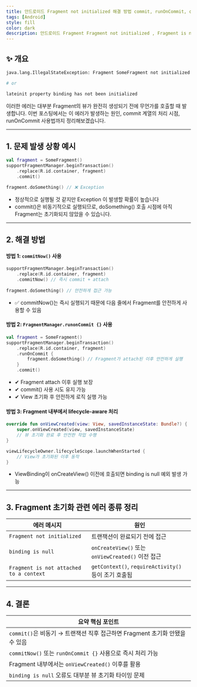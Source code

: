```yaml
---
title: 안드로이드 Fragment not initialized 해결 방법 commit, runOnCommit, commitNow 
tags: [Android]
style: fill
color: dark
description: 안드로이드 Fragment Fragment not initialized , Fragment is not attached to a context , binding is null 해결 방법 관한 포스팅
---
```


## ✨ 개요

```bash
java.lang.IllegalStateException: Fragment SomeFragment not initialized

# or

lateinit property binding has not been initialized
```

이러한 에러는 대부분 Fragment의 뷰가 완전히 생성되기 전에 무언가를 호출할 때 발생합니다.
이번 포스팅에서는 이 에러가 발생하는 원인, commit 계열의 처리 시점, runOnCommit 사용법까지 정리해보겠습니다.

---

## 1. 문제 발생 상황 예시

```kotlin
val fragment = SomeFragment()
supportFragmentManager.beginTransaction()
    .replace(R.id.container, fragment)
    .commit()

fragment.doSomething() // ❌ Exception
```
- 정상적으로 실행될 것 같지만 Exception 이 발생할 확률이 높습니다
- commit()은 비동기적으로 실행되므로, doSomething() 호출 시점에 아직 Fragment는 초기화되지 않았을 수 있습니다.

---

## 2. 해결 방법

#### 방법 1: `commitNow()` 사용

```kotlin
supportFragmentManager.beginTransaction()
    .replace(R.id.container, fragment)
    .commitNow() // 즉시 commit + attach
    
fragment.doSomething() // 안전하게 접근 가능
``` 
- ✅ commitNow()는 즉시 실행되기 때문에 다음 줄에서 Fragment를 안전하게 사용할 수 있음


#### 방법 2: `FragmentManager.runonCommit {}` 사용

```kotlin
val fragment = SomeFragment()
supportFragmentManager.beginTransaction()
    .replace(R.id.container, fragment)
    .runOnCommit {
        fragment.doSomething() // Fragment가 attach된 이후 안전하게 실행
    }
    .commit()
``` 
- ✔ Fragment attach 이후 실행 보장
- ✔ commit() 사용 시도 유지 가능
- ✔ View 초기화 후 안전하게 로직 실행 가능



#### 방법 3: Fragment 내부에서 lifecycle-aware 처리

```kotlin
override fun onViewCreated(view: View, savedInstanceState: Bundle?) {
    super.onViewCreated(view, savedInstanceState)
    // 뷰 초기화 완료 후 안전한 작업 수행
}

viewLifecycleOwner.lifecycleScope.launchWhenStarted {
    // View가 초기화된 이후 동작
}
``` 
- ViewBinding이 onCreateView() 이전에 호출되면 binding is null 예외 발생 가능

---

## 3. Fragment 초기화 관련 에러 종류 정리

| 에러 메시지                                  | 원인                                            |
| --------------------------------------- | --------------------------------------------- |
| `Fragment not initialized`              | 트랜잭션이 완료되기 전에 접근                              |
| `binding is null`                       | `onCreateView()` 또는 `onViewCreated()` 이전 접근   |
| `Fragment is not attached to a context` | `getContext()`, `requireActivity()` 등이 조기 호출됨 |

---

## 4. 결론

| 요약 핵심 포인트                                            |
| ---------------------------------------------------- |
| `commit()`은 비동기 → 트랜잭션 직후 접근하면 Fragment 초기화 안됐을 수 있음 |
| `commitNow()` 또는 `runOnCommit {}` 사용으로 즉시 처리 가능      |
| Fragment 내부에서는 `onViewCreated()` 이후를 활용              |
| `binding is null` 오류도 대부분 뷰 초기화 타이밍 문제               |